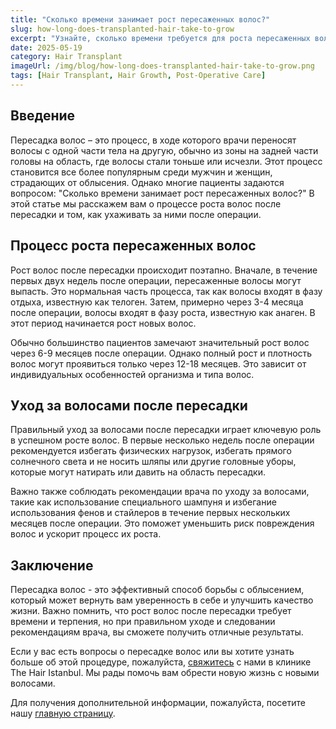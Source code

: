 ```yaml
---
title: "Сколько времени занимает рост пересаженных волос?"
slug: how-long-does-transplanted-hair-take-to-grow
excerpt: "Узнайте, сколько времени требуется для роста пересаженных волос и как ухаживать за ними после операции."
date: 2025-05-19
category: Hair Transplant
imageUrl: /img/blog/how-long-does-transplanted-hair-take-to-grow.png
tags: [Hair Transplant, Hair Growth, Post-Operative Care]
---
```


<h2>Введение</h2>
<p>Пересадка волос – это процесс, в ходе которого врачи переносят волосы с одной части тела на другую, обычно из зоны на задней части головы на область, где волосы стали тоньше или исчезли. Этот процесс становится все более популярным среди мужчин и женщин, страдающих от облысения. Однако многие пациенты задаются вопросом: "Сколько времени занимает рост пересаженных волос?" В этой статье мы расскажем вам о процессе роста волос после пересадки и том, как ухаживать за ними после операции.</p>

<h2>Процесс роста пересаженных волос</h2>
<p>Рост волос после пересадки происходит поэтапно. Вначале, в течение первых двух недель после операции, пересаженные волосы могут выпасть. Это нормальная часть процесса, так как волосы входят в фазу отдыха, известную как телоген. Затем, примерно через 3-4 месяца после операции, волосы входят в фазу роста, известную как анаген. В этот период начинается рост новых волос.</p>

<p>Обычно большинство пациентов замечают значительный рост волос через 6-9 месяцев после операции. Однако полный рост и плотность волос могут проявиться только через 12-18 месяцев. Это зависит от индивидуальных особенностей организма и типа волос.</p>

<h2>Уход за волосами после пересадки</h2>
<p>Правильный уход за волосами после пересадки играет ключевую роль в успешном росте волос. В первые несколько недель после операции рекомендуется избегать физических нагрузок, избегать прямого солнечного света и не носить шляпы или другие головные уборы, которые могут натирать или давить на область пересадки.</p>

<p>Важно также соблюдать рекомендации врача по уходу за волосами, такие как использование специального шампуня и избегание использования фенов и стайлеров в течение первых нескольких месяцев после операции. Это поможет уменьшить риск повреждения волос и ускорит процесс их роста.</p>

<h2>Заключение</h2>
<p>Пересадка волос - это эффективный способ борьбы с облысением, который может вернуть вам уверенность в себе и улучшить качество жизни. Важно помнить, что рост волос после пересадки требует времени и терпения, но при правильном уходе и следовании рекомендациям врача, вы сможете получить отличные результаты.</p>

<p>Если у вас есть вопросы о пересадке волос или вы хотите узнать больше об этой процедуре, пожалуйста, <a href="https://thehairistanbul.com/contact">свяжитесь</a> с нами в клинике The Hair Istanbul. Мы рады помочь вам обрести новую жизнь с новыми волосами.</p>

<p>Для получения дополнительной информации, пожалуйста, посетите нашу <a href="https://thehairistanbul.com">главную страницу</a>.</p>